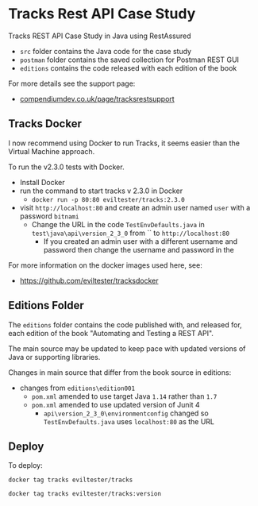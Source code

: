 # Tracks Rest API Case Study

Tracks REST API Case Study in Java using RestAssured

- `src` folder contains the Java code for the case study
- `postman` folder contains the saved collection for Postman REST GUI
- `editions` contains the code released with each edition of the book

For more details see the support page:

* [compendiumdev.co.uk/page/tracksrestsupport](http://compendiumdev.co.uk/page/tracksrestsupport)


## Tracks Docker

I now recommend using Docker to run Tracks, it seems easier than the Virtual Machine approach.

To run the v2.3.0 tests with Docker.

- Install Docker
- run the command to start tracks v 2.3.0 in Docker
  - `docker run -p 80:80 eviltester/tracks:2.3.0`
- visit `http://localhost:80` and create an admin user named `user` with a password `bitnami`
  - Change the URL in the code `TestEnvDefaults.java` in `test\java\api\version_2_3_0` from `` to `http://localhost:80`
    - If you created an admin user with a different username and password then change the username and password in the 


For more information on the docker images used here, see:

- https://github.com/eviltester/tracksdocker

## Editions Folder

The `editions` folder contains the code published with, and released for, each edition of the book "Automating and Testing a REST API".

The main source may be updated to keep pace with updated versions of Java or supporting libraries.

Changes in main source that differ from the book source in editions:

- changes from `editions\edition001`
    - `pom.xml` amended to use target Java `1.14` rather than `1.7`
    - `pom.xml` amended to use updated version of Junit 4
      - `api\version_2_3_0\environmentconfig` changed so `TestEnvDefaults.java` uses `localhost:80` as the URL


## Deploy

To deploy:

`docker tag tracks eviltester/tracks`

`docker tag tracks eviltester/tracks:version`